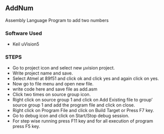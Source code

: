 ## AddNum ##
Assembly Language Program to add two numbers

### Software Used ###
- Keil uVision5

### STEPS ###
- Go to project icon and select new µvision project.
- Write project name and save.
- Select Atmel at 89f51 and click ok and click yes and again click on yes.
- Now go to file menu and open new file.
- write code here and save file as add.asm
- Click two times on source group icon.
- Right click on source group 1 and click on Add Existing file to group’ source group 1 and add the program file and click on close.
- Right click on Program File and click on Build Target or Press F7 key.
- Go to debug icon and click on Start/Stop debug session.
- For step wise running press F11 key and for all execution of program press F5 key.
